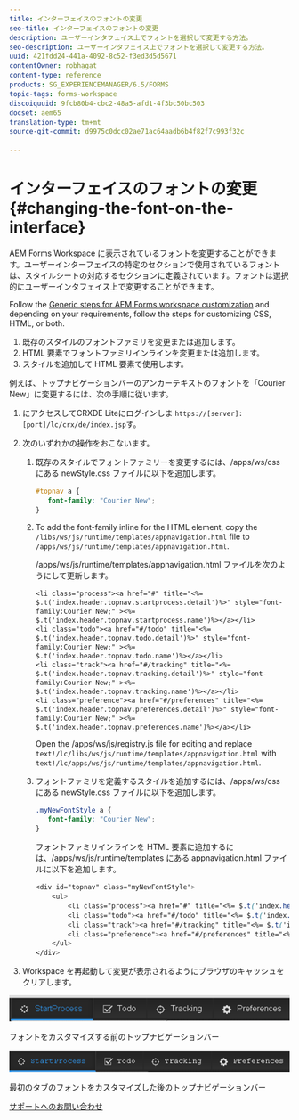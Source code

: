 ```yaml
---
title: インターフェイスのフォントの変更
seo-title: インターフェイスのフォントの変更
description: ユーザーインタフェイス上でフォントを選択して変更する方法。
seo-description: ユーザーインタフェイス上でフォントを選択して変更する方法。
uuid: 421fdd24-441a-4092-8c52-f3ed3d5d5671
contentOwner: robhagat
content-type: reference
products: SG_EXPERIENCEMANAGER/6.5/FORMS
topic-tags: forms-workspace
discoiquuid: 9fcb80b4-cbc2-48a5-afd1-4f3bc50bc503
docset: aem65
translation-type: tm+mt
source-git-commit: d9975c0dcc02ae71ac64aadb6b4f82f7c993f32c

---
```



# インターフェイスのフォントの変更{#changing-the-font-on-the-interface}

AEM Forms Workspace に表示されているフォントを変更することができます。ユーザーインターフェイスの特定のセクションで使用されているフォントは、スタイルシートの対応するセクションに定義されています。フォントは選択的にユーザーインタフェイス上で変更することができます。

Follow the [Generic steps for AEM Forms workspace customization](../../forms/using/generic-steps-html-workspace-customization.md) and depending on your requirements, follow the steps for customizing CSS, HTML, or both.

1. 既存のスタイルのフォントファミリを変更または追加します。
1. HTML 要素でフォントファミリインラインを変更または追加します。
1. スタイルを追加して HTML 要素で使用します。

例えば、トップナビゲーションバーのアンカーテキストのフォントを「Courier New」に変更するには、次の手順に従います。

1. にアクセスしてCRXDE Liteにログインしま `https://[server]:[port]/lc/crx/de/index.jsp`す。
1. 次のいずれかの操作をおこないます。

   1. 既存のスタイルでフォントファミリーを変更するには、/apps/ws/css にある newStyle.css ファイルに以下を追加します。

      ```css
      #topnav a {
         font-family: "Courier New";
      }
      ```

   1. To add the font-family inline for the HTML element, copy the `/libs/ws/js/runtime/templates/appnavigation.html` file to `/apps/ws/js/runtime/templates/appnavigation.html`.

      /apps/ws/js/runtime/templates/appnavigation.html ファイルを次のようにして更新します。

      ```
      <li class="process"><a href="#" title="<%= $.t('index.header.topnav.startprocess.detail')%>" style="font-family:Courier New;" ><%= $.t('index.header.topnav.startprocess.name')%></a></li>
      <li class="todo"><a href="#/todo" title="<%= $.t('index.header.topnav.todo.detail')%>" style="font-family:Courier New;" ><%= $.t('index.header.topnav.todo.name')%></a></li>
      <li class="track"><a href="#/tracking" title="<%= $.t('index.header.topnav.tracking.detail')%>" style="font-family:Courier New;" ><%= $.t('index.header.topnav.tracking.name')%></a></li>
      <li class="preference"><a href="#/preferences" title="<%= $.t('index.header.topnav.preferences.detail')%>" style="font-family:Courier New;" ><%= $.t('index.header.topnav.preferences.name')%></a></li>
      ```

      Open the /apps/ws/js/registry.js file for editing and replace `text!/lc/libs/ws/js/runtime/templates/appnavigation.html` with `text!/lc/apps/ws/js/runtime/templates/appnavigation.html`.

   1. フォントファミリを定義するスタイルを追加するには、/apps/ws/css にある newStyle.css ファイルに以下を追加します。

      ```css
      .myNewFontStyle a {
         font-family: "Courier New";
      }
      ```

      フォントファミリインラインを HTML 要素に追加するには、/apps/ws/js/runtime/templates にある appnavigation.html ファイルに以下を追加します。

      ```css
      <div id="topnav" class="myNewFontStyle">
          <ul>
              <li class="process"><a href="#" title="<%= $.t('index.header.topnav.startprocess.detail')%>" ><%= $.t('index.header.topnav.startprocess.name')%></a></li>
              <li class="todo"><a href="#/todo" title="<%= $.t('index.header.topnav.todo.detail')%>"><%= $.t('index.header.topnav.todo.name')%></a></li>
              <li class="track"><a href="#/tracking" title="<%= $.t('index.header.topnav.tracking.detail')%>" ><%= $.t('index.header.topnav.tracking.name')%></a></li>
              <li class="preference"><a href="#/preferences" title="<%= $.t('index.header.topnav.preferences.detail')%>" ><%= $.t('index.header.topnav.preferences.name')%></a></li>
          </ul>
      </div>
      ```

1. Workspace を再起動して変更が表示されるようにブラウザのキャッシュをクリアします。

![change_font_before](assets/change_font_before.png)

フォントをカスタマイズする前のトップナビゲーションバー

![change_font_after](assets/change_font_after.png)

最初のタブのフォントをカスタマイズした後のトップナビゲーションバー

[サポートへのお問い合わせ](https://www.adobe.com/account/sign-in.supportportal.html)
